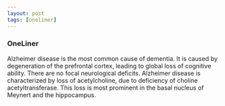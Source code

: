 ```yaml
---
layout: post
tags: [oneliner]
---
```



### OneLiner

Alzheimer disease is the most common cause of dementia. It is caused by degeneration of the prefrontal cortex, leading to global loss of cognitive ability. There are no focal neurological deficits. Alzheimer disease is characterized by loss of acetylcholine, due to deficiency of choline acetyltransferase. This loss is most prominent in the basal nucleus of Meynert and the hippocampus.
